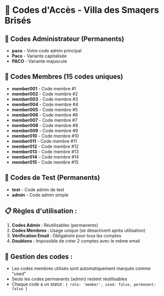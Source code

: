 # 🔐 Codes d'Accès - Villa des Smaqers Brisés

## 👑 Codes Administrateur (Permanents)
- **paco** - Votre code admin principal
- **Paco** - Variante capitalisée
- **PACO** - Variante majuscule

## 👥 Codes Membres (15 codes uniques)
- **member001** - Code membre #1
- **member002** - Code membre #2
- **member003** - Code membre #3
- **member004** - Code membre #4
- **member005** - Code membre #5
- **member006** - Code membre #6
- **member007** - Code membre #7
- **member008** - Code membre #8
- **member009** - Code membre #9
- **member010** - Code membre #10
- **member011** - Code membre #11
- **member012** - Code membre #12
- **member013** - Code membre #13
- **member014** - Code membre #14
- **member015** - Code membre #15

## 🧪 Codes de Test (Permanents)
- **test** - Code admin de test
- **admin** - Code admin simple

## 📋 Règles d'utilisation :
1. **Codes Admin** : Réutilisables (permanents)
2. **Codes Membres** : Usage unique (se désactivent après utilisation)
3. **Vérification Email** : Obligatoire pour tous les comptes
4. **Doublons** : Impossible de créer 2 comptes avec le même email

## 🔄 Gestion des codes :
- Les codes membres utilisés sont automatiquement marqués comme "used"
- Seuls les codes permanents (admin) restent réutilisables
- Chaque code a un statut : `{ role: 'member', used: false, permanent: false }`
